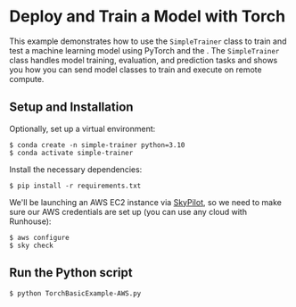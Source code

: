 # Deploy and Train a Model with Torch
This example demonstrates how to use the `SimpleTrainer` class to train and test a machine learning model using PyTorch and the . The `SimpleTrainer` class handles model training, evaluation, and prediction tasks and shows you how you can send model classes to train and execute on remote compute. 

## Setup and Installation

Optionally, set up a virtual environment:
```shell
$ conda create -n simple-trainer python=3.10
$ conda activate simple-trainer
```
Install the necessary dependencies:
```shell
$ pip install -r requirements.txt
```

We'll be launching an AWS EC2 instance via [SkyPilot](https://github.com/skypilot-org/skypilot), so we need to
make sure our AWS credentials are set up (you can use any cloud with Runhouse):
```shell
$ aws configure
$ sky check
```

## Run the Python script

```shell
$ python TorchBasicExample-AWS.py
```
